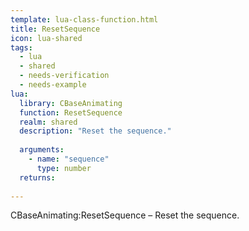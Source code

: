 ```yaml
---
template: lua-class-function.html
title: ResetSequence
icon: lua-shared
tags:
  - lua
  - shared
  - needs-verification
  - needs-example
lua:
  library: CBaseAnimating
  function: ResetSequence
  realm: shared
  description: "Reset the sequence."
  
  arguments:
    - name: "sequence"
      type: number
  returns:
    
---
```


<div class="lua__search__keywords">
CBaseAnimating:ResetSequence &#x2013; Reset the sequence.
</div>

